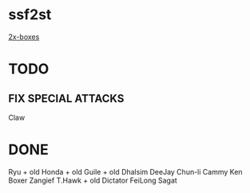 # ssf2st

[2x-boxes](https://toufadev.github.io/ssf2st/index.html)

# TODO
## FIX SPECIAL ATTACKS
Claw

# DONE

Ryu + old
Honda + old
Guile + old
Dhalsim
DeeJay
Chun-li
Cammy
Ken
Boxer
Zangief
T.Hawk + old
Dictator
FeiLong
Sagat
